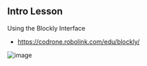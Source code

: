 ## Intro Lesson

Using the Blockly Interface
* https://codrone.robolink.com/edu/blockly/

![image](https://github.com/ions29/cpp-reading-material/assets/127531384/5a3ffc9b-edfd-49d0-9480-b9c4e0ee7eb8)
